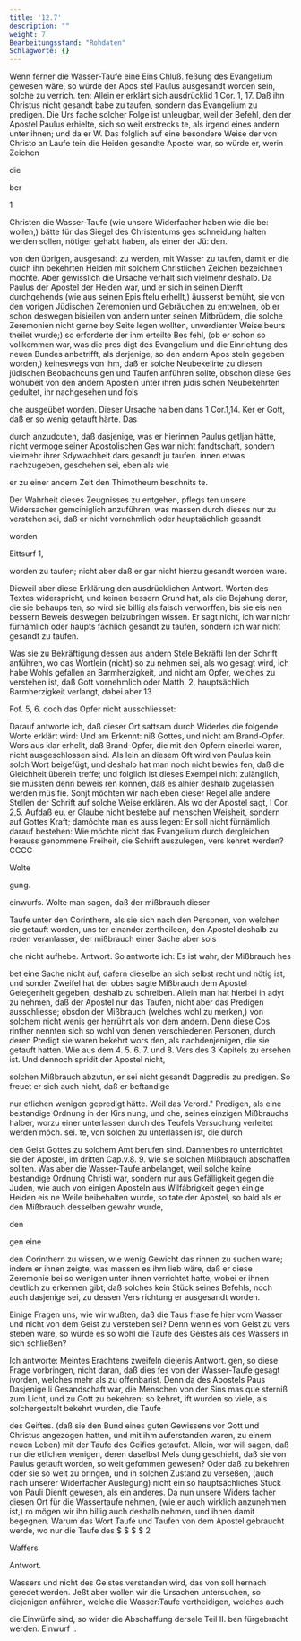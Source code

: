 ```yaml
---
title: '12.7'
description: ""
weight: 7
Bearbeitungsstand: "Rohdaten"
Schlagworte: {}
---
```

<!-- Seite 591 -->



Wenn ferner die Wasser-Taufe eine Eins Chluß. feßung des Evangelium gewesen wäre, so würde der Apos stel Paulus ausgesandt worden sein, solche zu verrich. ten: Allein er erklärt sich ausdrücklid 1 Cor. 1, 17. Daß ihn Christus nicht gesandt babe zu taufen, sondern das Evangelium zu predigen. Die Urs fache solcher Folge ist unleugbar, weil der Befehl, den der Apostel Paulus erhielte, sich so weit erstrecks te, als irgend eines andern unter ihnen; und da er W. Das folglich auf eine besondere Weise der von Christo an Laufe tein die Heiden gesandte Apostel war, so würde er, werin Zeichen

die

ber

1
<!-- Seite 592 -->
Christen die Wasser-Taufe (wie unsere Widerfacher haben
wie die be: wollen,) bätte für das Siegel des Christentums ges
schneidung halten werden sollen, nötiger gehabt haben, als einer
der Jü:
den.

von den übrigen, ausgesandt zu werden, mit Wasser
zu taufen, damit er die durch ihn bekehrten Heiden
mit solchem Christlichen Zeichen bezeichnen möchte.
Aber gewisslich die Ursache verhält sich vielmehr deshalb.
Da Paulus der Apostel der Heiden war, und er sich
in seinen Dienft durchgehends (wie aus seinen Epis
ftelu erhellt,) äusserst bemüht, sie von den vorigen
 Jüdischen Zeremonien und Gebräuchen zu entwelnen,
 ob er schon deswegen bisieilen von andern unter
seinen Mitbrüdern, die solche Zeremonien nicht gerne
boy Seite legen wollten, unverdienter Weise beurs
theilet wurde;) so erforderte der ihm
 erteilte Bes
fehl, (ob er schon so vollkommen war, was die pres
digt des Evangelium und die Einrichtung des neuen
Bundes anbetrifft, als derjenige, so den andern Apos
steln gegeben worden,) keineswegs von ihm, daß er
solche Neubekelirte zu diesen jüdischen Beobachcuns
gen und Taufen anführen sollte, obschon diese Ges
wohubeit von den andern Apostein unter ihren jüdis
schen Neubekehrten gedultet, ihr nachgesehen und fols

che ausgeübet worden. Dieser Ursache halben dans 1 Cor.1,14. Ker er Gott, daß er so wenig getauft härte. Das

durch anzudcuten, daß dasjenige, was er hierinnen Paulus getljan hätte, nicht vermoge seiner Apostolischen Ges war nicht fandtschaft, sondern vielmehr ihrer Sdywachheit dars gesandt ju taufen. innen etwas nachzugeben, geschehen sei, eben als wie

er zu einer andern Zeit den Thimotheum beschnits te.

Der Wahrheit dieses Zeugnisses zu entgehen, pflegs ten unsere Widersacher gemciniglich anzuführen, was massen durch dieses nur zu verstehen sei, daß er nicht vornehmlich oder hauptsächlich gesandt

worden

Eittsurf 1,
<!-- Seite 593 -->

worden zu taufen; nicht aber daß er gar nicht hierzu gesandt worden ware.

Dieweil aber diese Erklärung den ausdrücklichen Antwort. Worten des Textes widerspricht, und keinen bessern Grund hat, als die Bejahung derer, die sie behaups ten, so wird sie billig als falsch verworffen, bis sie eis nen bessern Beweis deswegen beizubringen wissen. Er sagt nicht, ich war nichr fürnämlich oder haupts fachlich gesandt zu taufen, sondern ich war nicht gesandt zu taufen.

Was sie zu Bekräftigung dessen aus andern Stele Bekräfti len der Schrift anführen, wo das Wortlein (nicht) so zu nehmen sei, als wo gesagt wird, ich habe Wohls gefallen an Barmherzigkeit, und nicht am Opfer, welches zu verstehen ist, daß Gott vornehmlich oder Matth. 2, hauptsächlich Barmherzigkeit verlangt, dabei aber 13

Fof. 5, 6. doch das Opfer nicht ausschliesset:

Darauf antworte ich, daß dieser Ort sattsam durch Widerles die folgende Worte erklärt wird: Und am Erkennt: niß Gottes, und nicht am Brand-Opfer. Wors aus klar erhellt, daß Brand-Opfer, die mit den Opfern einerlei waren, nicht ausgeschlossen sind. Als lein an diesem Oft wird von Paulus kein solch Wort beigefügt, und deshalb
 hat man noch nicht bewies fen, daß die Gleichheit überein treffe; und folglich ist dieses Exempel nicht zulänglich, sie müssten denn beweis ren können, daß es alhier deshalb zugelassen werden müs fie. Sonjt möchten wir nach eben dieser Regel alle andere Stellen der Schrift auf solche Weise erklären. Als wo der Apostel sagt, I Cor. 2,5. Aufdaß eu. er Glaube nicht bestebe auf menschen Weisheit, sondern auf Gottes Kraft; damóchte man es auss legen: Er soll nicht fürnämlich darauf bestehen: Wie möchte nicht das Evangelium durch dergleichen herauss genommene Freiheit, die Schrift auszulegen, vers kehret werden? CCCC

Wolte

gung.
<!-- Seite 594 -->
einwurfs. Wolte man sagen, daß der mißbrauch dieser

Taufe unter den Corinthern, als sie sich nach den Personen, von welchen sie getauft worden, uns ter einander zertheileen, den Apostel deshalb zu reden veranlasser, der mißbrauch einer Sache aber sols

che nicht aufhebe. Antwort. So antworte ich: Es ist wahr, der Mißbrauch hes

bet eine Sache nicht auf, dafern dieselbe an sich selbst recht und nötig ist, und sonder Zweifel hat der obbes sagte Mißbrauch dem Apostel Gelegenheit gegeben, deshalb zu schreiben. Allein man hat hierbei in adyt zu nehmen, daß der Apostel nur das Taufen, nicht aber das Predigen ausschliesse; obsdon der Mißbrauch (welches wohl zu merken,) von solchem nicht wenis ger herrührt als von dem andern. Denn diese Cos rinther nennten sich so wohl von denen verschiedenen Personen, durch deren Predigt sie waren bekehrt wors den, als nachdenjenigen, die sie getauft hatten. Wie aus dem 4. 5. 6. 7. und 8. Vers des 3 Kapitels zu ersehen ist. Und dennoch spridit der Apostel nicht,

solchen Mißbrauch abzutun, er sei nicht gesandt Dagpredis zu predigen. So freuet er sich auch nicht, daß er beftandige

nur etlichen wenigen gepredigt hätte. Weil das Verord." Predigen, als eine bestandige Ordnung in der Kirs nung, und che, seines einzigen Mißbrauchs halber, worzu einer unterlassen durch des Teufels Versuchung verleitet werden móch. sei. te, von solchen zu unterlassen ist, die durch

den Geist Gottes zu solchem Amt berufen sind. Dannenbes ro unterrichtet sie der Apostel, im dritten Cap.v.8. 9. wie sie solchen Mißbrauch abschaffen sollten. Was aber die Wasser-Taufe anbelanget, weil solche keine bestandige Ordnung Christi war, sondern nur aus Gefälligkeit gegen die Juden, wie auch von einigen Aposteln aus Wilfábrigkeit gegen einige Heiden eis ne Weile beibehalten wurde, so tate der Apostel, so bald als er den Mißbrauch desselben gewahr wurde,

den

gen eine

<!-- Seite 595 -->


den Corinthern zu wissen, wie wenig Gewicht das rinnen zu suchen ware; indem er ihnen zeigte, was massen es ihm lieb wäre, daß er diese Zeremonie bei so wenigen unter ihnen verrichtet hatte, wobei er ihnen deutlich zu erkennen gibt, daß solches kein Stück seines Befehls, noch auch dasjenige sei, zu dessen Vers richtung er ausgesandt worden.

Einige Fragen uns, wie wir wußten, daß die Taus frase fe hier vom Wasser und nicht von dem Geist zu versteben sei? Denn wenn es vom Geist zu vers steben wäre, so würde es so wohl die Taufe des Geistes als des Wassers in sich schließen?

Ich antworte: Meintes Erachtens zweifeln diejenis Antwort. gen, so diese Frage vorbringen, nicht daran, daß dies fes von der Wasser-Taufe gesagt ivorden, welches mehr als zu offenbarist. Denn da des Apostels Paus Dasjenige li Gesandschaft war, die Menschen von der Sins mas que sterniß zum Licht, und zu Gott zu bekehren; so kehret, ift wurden so viele, als solchergestalt bekehrt wurden, die Taufe

des Geiftes. (daß sie den Bund eines guten Gewissens vor Gott und Christus angezogen hatten, und mit ihm auferstanden waren, zu einem neuen Leben) mit der Taufe des Geifies getaufet. Allein, wer will sagen, daß nur die etlichen wenigen, deren daselbst Mels dung geschieht, daß sie von Paulus getauft worden, so weit gefommen gewesen? Oder daß zu bekehren oder sie so weit zu bringen, und in solchen Zustand zu verseßen, (auch nach unserer Widerfacher Auslegung) nicht ein so hauptsächliches Stück von Pauli Dienft gewesen, als ein anderes. Da nun unsere Widers facher diesen Ort für die Wassertaufe nehmen, (wie er auch wirklich anzunehmen ist,) ro mögen wir ihn billig auch deshalb nehmen, und ihnen damit begegnen. Warum das Wort Taufe und Taufen von dem Apostel gebraucht werde, wo nur die Taufe des $ $ $ $ 2

Waffers

Antwort.
<!-- Seite 596 -->
Wassers und nicht des Geistes verstanden wird, das von soll hernach geredet werden. Jeßt aber wollen wir die Ursachen untersuchen, so diejenigen anführen, welche die Wasser:Taufe vertheidigen, welches auch

die Einwürfe sind, so wider die Abschaffung dersele Teil II. ben fürgebracht werden. Einwurf ..

